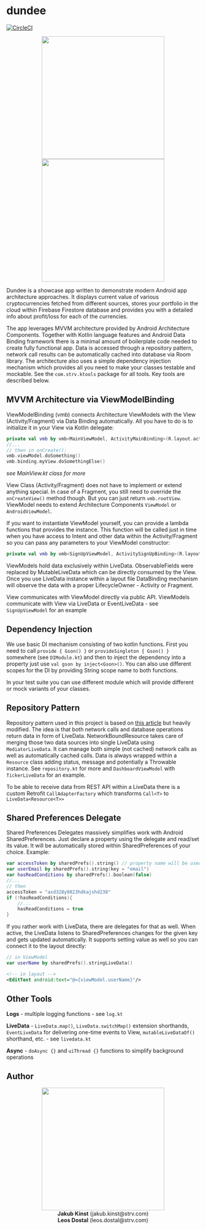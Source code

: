 dundee
==============
[![CircleCI](https://circleci.com/gh/strvcom/dundee.svg?style=svg)](https://circleci.com/gh/strvcom/dundee)

<p align="center">
	<img src="https://github.com/strvcom/dundee/raw/master/extras/device-2018-02-26-134516.png" width="320"/>
	<img src="https://github.com/strvcom/dundee/raw/master/extras/device-2018-02-26-135801.png" width="320"/>
</p


Dundee is a showcase app written to demonstrate modern Android app architecture approaches. It displays current value of various cryptocurrencies fetched from different sources, 
stores your portfolio in the cloud within Firebase Firestore database and provides you with a detailed info about profit/loss for each of the currencies.

The app leverages MVVM architecture provided by Android Architecture Components. 
Together with Kotlin language features and Android Data Binding framework there is a minimal amount of boilerplate code needed to create fully functional app. 
Data is accessed through a repository pattern, network call results can be automatically cached into database via Room library. The architecture also uses a simple dependency injection
mechanism which provides all you need to make your classes testable and mockable. See the `com.strv.ktools` package for all tools. Key tools are described below.

MVVM Architecture via ViewModelBinding
----------------

ViewModelBinding (vmb) connects Architecture ViewModels with the View (Activity/Fragment) via Data Binding automatically. All you have to do is to initialize it in your View via Kotlin delegate:

```kotlin
private val vmb by vmb<MainViewModel, ActivityMainBinding>(R.layout.activity_main)
//...
// then in onCreate():
vmb.viewModel.doSomething()
vmb.binding.myView.doSomethingElse()
```

_see MainView.kt class for more_

View Class (Activity/Fragment) does not have to implement or extend anything special. In case of a Fragment, you still need to override the `onCreateView()` method though. But you can just return `vmb.rootView`.
ViewModel needs to extend Architecture Components `ViewModel` or `AndroidViewModel`. 

If you want to instantiate ViewModel yourself, you can provide a lambda functions that provides the instance. 
This function will be called just in time when you have access to Intent and other data within the Activity/Fragment so you can pass any parameters to your ViewModel constructor:

```kotlin
private val vmb by vmb<SignUpViewModel, ActivitySignUpBinding>(R.layout.activity_sign_up) { SignUpViewModel(intent.getStringExtra(EXTRA_DEFAULT_EMAIL), intent.getStringExtra(EXTRA_DEFAULT_PASSWORD)) }
```

ViewModels hold data exclusively within LiveData. ObservableFields were replaced by MutableLiveData which can be directly consumed by the View. Once you use LiveData instance within a layout file DataBinding mechanism will observe 
the data with a proper LifecycleOwner - Activity or Fragment.

View communicates with ViewModel directly via public API. ViewModels communicate with View via LiveData or EventLiveData - see `SignUpViewModel` for an example

Dependency Injection
--------------------

We use basic DI mechanism consisting of two kotlin functions. First you need to call `provide { Gson() }` or `provideSingleton { Gson() }` somewhere (see `DIModule.kt`) and then to inject the dependency into a property
just use `val gson by inject<Gson>()`. You can also use different scopes for the DI by providing String scope name to both functions.

In your test suite you can use different module which will provide different or mock variants of your classes.

Repository Pattern
------------------

Repository pattern used in this project is based on [this article](https://developer.android.com/topic/libraries/architecture/guide.html) but heavily modified. The idea is that both network calls and database operations
return data in form of LiveData. NetworkBoundResource takes care of merging those two data sources into single LiveData using `MediatorLiveData`. It can manage both simple (not cached) network calls as well as automatically cached calls.
Data is always wrapped within a `Resource` class adding status, message and potentially a Throwable instance. See `repository.kt` for more and `DashboardViewModel` with `TickerLiveData` for an example.

To be able to receive data from REST API within a LiveData there is a custom Retrofit `CallAdapterFactory` which transforms `Call<T>` to `LiveData<Resource<T>>`

Shared Preferences Delegate
---------------------------
Shared Preferences Delegates massively simplifies work with Android SharedPreferences. Just declare a property using the delegate and read/set its value. It will be automatically stored within SharedPreferences of your choice.
Example:

```kotlin
var accessToken by sharedPrefs().string() // property name will be used as the key
var userEmail by sharedPrefs().string(key = "email")
var hasReadConditions by sharedPrefs().boolean(false)
//...
// then
accessToken = "asd328y0823hdkajshd238"
if (!hasReadConditions){
	//...
	hasReadConditions = true
}
```

If you rather work with LiveData, there are delegates for that as well. When active, the LiveData listens to SharedPreferences changes for the given key and gets updated automatically. It supports setting value as well so
you can connect it to the layout directly:

```kotlin
// in ViewModel
var userName by sharedPrefs().stringLiveData()
```

```xml
<!-- in layout -->
<EditText android:text="@={viewModel.userName}"/>
```

Other Tools
-----------
**Logs** - multiple logging functions - see `log.kt`

**LiveData** - `LiveData.map()`, `LiveData.switchMap()` extension shorthands, `EventLiveData` for delivering one-time events to View, `mutableLiveDataOf()` shorthand, etc. - see `livedata.kt`

**Async** - `doAsync {}` and `uiThread {}` functions to simplify background operations
	

Author
------

<p align="center">
	<a href="http://www.strv.com">
		<img src="https://github.com/strvcom/dundee/raw/master/extras/strv-logo.png" width="320"/>
	</a>
	<br/>
	<b>Jakub Kinst</b> (jakub.kinst@strv.com)
	<br/>
	<b>Leos Dostal</b> (leos.dostal@strv.com)
</p>